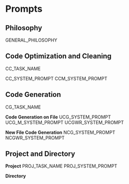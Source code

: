 # Prompts

## Philosophy
GENERAL_PHILOSOPHY

## Code Optimization and Cleaning
CC_TASK_NAME

CC_SYSTEM_PROMPT
CCM_SYSTEM_PROMPT

## Code Generation
CG_TASK_NAME

**Code Generation on File**
UCG_SYSTEM_PROMPT
UCG_M_SYSTEM_PROMPT
UCGWR_SYSTEM_PROMPT

**New File Code Generation**
NCG_SYSTEM_PROMPT
NCGWR_SYSTEM_PROMPT

## Project and Directory

**Project**
PROJ_TASK_NAME
PROJ_SYSTEM_PROMPT

**Directory**

